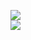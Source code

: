 [![](https://img.shields.io/badge/Made%20With-Github%20Spray-lightgrey.svg?style=for-the-badge&logo=github)](https://github.com/Annihil/github-spray#10673)  
[![](https://i.imgur.com/2DrTn0Z.gif)](https://github.com/Annihil/github-spray)
